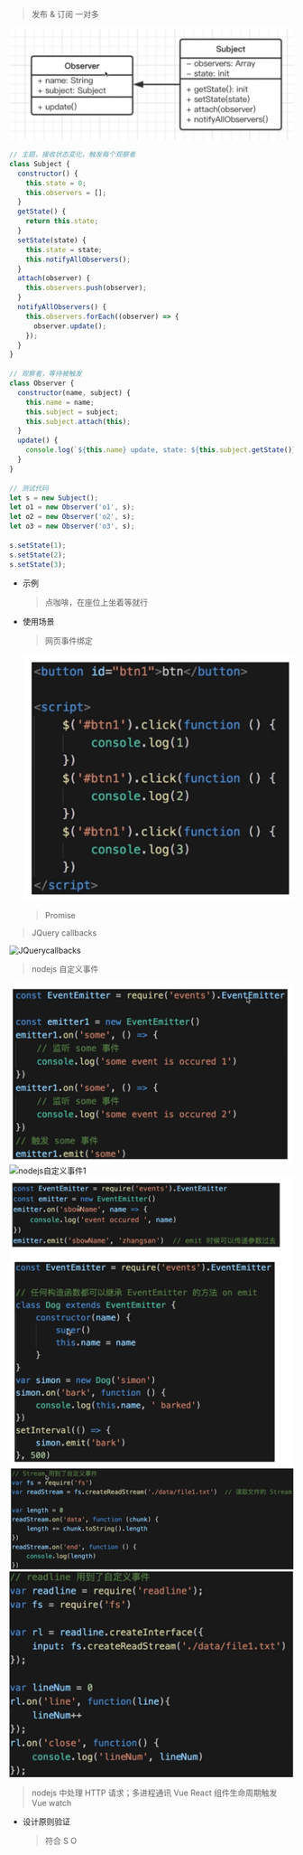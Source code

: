 > 发布 & 订阅
> 一对多

![观察者模式UML类图](./resource/012/观察者模式UML类图.png)

```js
// 主题，接收状态变化，触发每个观察者
class Subject {
  constructor() {
    this.state = 0;
    this.observers = [];
  }
  getState() {
    return this.state;
  }
  setState(state) {
    this.state = state;
    this.notifyAllObservers();
  }
  attach(observer) {
    this.observers.push(observer);
  }
  notifyAllObservers() {
    this.observers.forEach((observer) => {
      observer.update();
    });
  }
}

// 观察者，等待被触发
class Observer {
  constructor(name, subject) {
    this.name = name;
    this.subject = subject;
    this.subject.attach(this);
  }
  update() {
    console.log(`${this.name} update, state: ${this.subject.getState()}`);
  }
}

// 测试代码
let s = new Subject();
let o1 = new Observer('o1', s);
let o2 = new Observer('o2', s);
let o3 = new Observer('o3', s);

s.setState(1);
s.setState(2);
s.setState(3);
```

- 示例

  > 点咖啡，在座位上坐着等就行

- 使用场景

  > 网页事件绑定

  ![网页事件绑定](./resource/012/网页事件绑定.png)

  > Promise

> JQuery callbacks

![JQuerycallbacks](./resource/012/JQuerycallbacks.png)

> nodejs 自定义事件

![nodejs自定义事件](./resource/012/nodejs自定义事件.png)
![nodejs自定义事件1](./resource/012/nodejs自定义事件1.png)
![nodejs自定义事件2](./resource/012/nodejs自定义事件2.png)
![nodejs自定义事件3](./resource/012/nodejs自定义事件3.png)
![nodejs自定义事件4](./resource/012/nodejs自定义事件4.png)
![nodejs自定义事件5](./resource/012/nodejs自定义事件5.png)

> nodejs 中处理 HTTP 请求；多进程通讯
> Vue React 组件生命周期触发
> Vue watch

- 设计原则验证
  > 符合 S O
